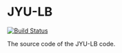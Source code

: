 # JYU-LB

[![Build Status](https://travis-ci.org/simphony/JYU-LB.svg?branch=feature-jyu-lb-isothermal3d_iwm)](https://travis-ci.org/simphony/JYU-LB)

The source code of the JYU-LB code.
